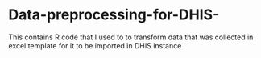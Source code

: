 # Data-preprocessing-for-DHIS-
This contains R code that I used to to transform data that was collected in excel template for it to be imported in DHIS instance
